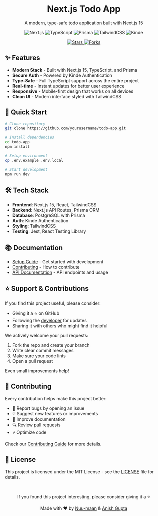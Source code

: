 <div align="center">
  <h1>Next.js Todo App</h1>
  <p>A modern, type-safe todo application built with Next.js 15</p>

  <div>
    <img src="https://img.shields.io/badge/Next.js-15-black" alt="Next.js" />
    <img src="https://img.shields.io/badge/TypeScript-5-blue" alt="TypeScript" />
    <img src="https://img.shields.io/badge/Prisma-5-purple" alt="Prisma" />
    <img src="https://img.shields.io/badge/TailwindCSS-3-cyan" alt="TailwindCSS" />
    <img src="https://img.shields.io/badge/Kinde-Auth-orange" alt="Kinde" />
  </div>

  <p>
    <a href="https://github.com/yourusername/todo-app/stargazers">
      <img src="https://img.shields.io/github/stars/yourusername/todo-app?style=social" alt="Stars" />
    </a>
    <a href="https://github.com/yourusername/todo-app/network/members">
      <img src="https://img.shields.io/github/forks/yourusername/todo-app?style=social" alt="Forks" />
    </a>
  </p>
</div>

## ✨ Features

- **Modern Stack** - Built with Next.js 15, TypeScript, and Prisma
- **Secure Auth** - Powered by Kinde Authentication
- **Type-Safe** - Full TypeScript support across the entire project
- **Real-time** - Instant updates for better user experience
- **Responsive** - Mobile-first design that works on all devices
- **Clean UI** - Modern interface styled with TailwindCSS

## 🚀 Quick Start

```bash
# Clone repository
git clone https://github.com/yourusername/todo-app.git

# Install dependencies
cd todo-app
npm install

# Setup environment
cp .env.example .env.local

# Start development
npm run dev
```

## 🛠️ Tech Stack

- **Frontend**: Next.js 15, React, TailwindCSS
- **Backend**: Next.js API Routes, Prisma ORM
- **Database**: PostgreSQL with Prisma
- **Auth**: Kinde Authentication
- **Styling**: TailwindCSS
- **Testing**: Jest, React Testing Library

## 📚 Documentation

- [Setup Guide](docs/SETUP.md) - Get started with development
- [Contributing](docs/CONTRIBUTING.md) - How to contribute
- [API Documentation](docs/API.md) - API endpoints and usage

## ⭐ Support & Contributions

If you find this project useful, please consider:

- Giving it a ⭐ on GitHub
- Following the [developer](https://github.com/yourusername) for updates
- Sharing it with others who might find it helpful

We actively welcome your pull requests:

1. Fork the repo and create your branch
2. Write clear commit messages
3. Make sure your code lints
4. Open a pull request

Even small improvements help!

## 🤝 Contributing

Every contribution helps make this project better:

- 🐛 Report bugs by opening an issue
- 💡 Suggest new features or improvements
- 📖 Improve documentation
- 🔍 Review pull requests
- ⚡ Optimize code

Check our [Contributing Guide](docs/CONTRIBUTING.md) for more details.

## 📝 License

This project is licensed under the MIT License - see the [LICENSE](LICENSE) file for details.

<div align="center">
  <br />
  <p>If you found this project interesting, please consider giving it a ⭐️</p>
  <p>Made with ❤️ by <a href="https://github.com/nuu-maan">Nuu-maan</a> & <a href="https://github.com/anisvsc">Anish Gupta</a></p>
</div>
